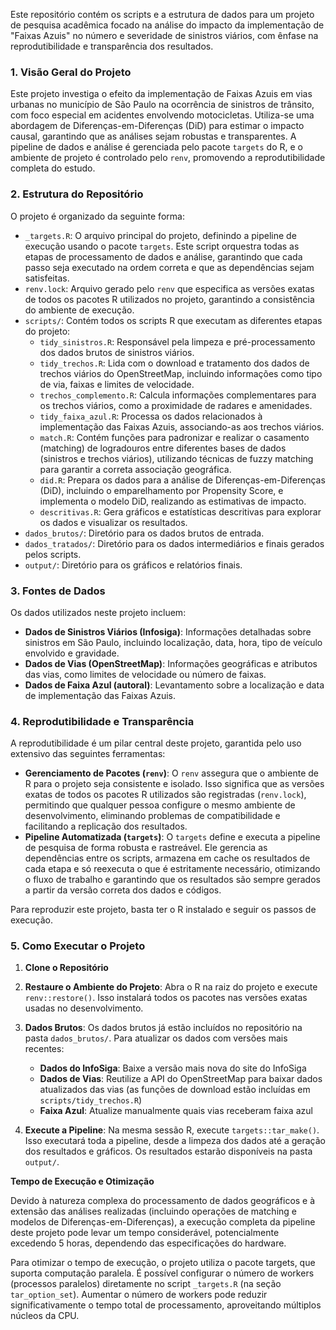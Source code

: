 Este repositório contém os scripts e a estrutura de dados para um projeto de pesquisa acadêmica focado na análise do impacto da implementação de "Faixas Azuis" no número e severidade de sinistros viários, com ênfase na reprodutibilidade e transparência dos resultados.

### 1. Visão Geral do Projeto

Este projeto investiga o efeito da implementação de Faixas Azuis em vias urbanas no município de São Paulo na ocorrência de sinistros de trânsito, com foco especial em acidentes envolvendo motocicletas. Utiliza-se uma abordagem de Diferenças-em-Diferenças (DiD) para estimar o impacto causal, garantindo que as análises sejam robustas e transparentes. A pipeline de dados e análise é gerenciada pelo pacote `targets` do R, e o ambiente de projeto é controlado pelo `renv`, promovendo a reprodutibilidade completa do estudo.

### 2. Estrutura do Repositório

O projeto é organizado da seguinte forma:

* `_targets.R`: O arquivo principal do projeto, definindo a pipeline de execução usando o pacote `targets`. Este script orquestra todas as etapas de processamento de dados e análise, garantindo que cada passo seja executado na ordem correta e que as dependências sejam satisfeitas.
* `renv.lock`: Arquivo gerado pelo `renv` que especifica as versões exatas de todos os pacotes R utilizados no projeto, garantindo a consistência do ambiente de execução.
* `scripts/`: Contém todos os scripts R que executam as diferentes etapas do projeto:
    * `tidy_sinistros.R`: Responsável pela limpeza e pré-processamento dos dados brutos de sinistros viários.
    * `tidy_trechos.R`: Lida com o download e tratamento dos dados de trechos viários do OpenStreetMap, incluindo informações como tipo de via, faixas e limites de velocidade.
    * `trechos_complemento.R`: Calcula informações complementares para os trechos viários, como a proximidade de radares e amenidades.
    * `tidy_faixa_azul.R`: Processa os dados relacionados à implementação das Faixas Azuis, associando-as aos trechos viários.
    * `match.R`: Contém funções para padronizar e realizar o casamento (matching) de logradouros entre diferentes bases de dados (sinistros e trechos viários), utilizando técnicas de fuzzy matching para garantir a correta associação geográfica.
    * `did.R`: Prepara os dados para a análise de Diferenças-em-Diferenças (DiD), incluindo o emparelhamento por Propensity Score, e implementa o modelo DiD, realizando as estimativas de impacto.
    * `descritivas.R`: Gera gráficos e estatísticas descritivas para explorar os dados e visualizar os resultados.
* `dados_brutos/`: Diretório para os dados brutos de entrada.
* `dados_tratados/`: Diretório para os dados intermediários e finais gerados pelos scripts.
* `output/`: Diretório para os gráficos e relatórios finais.

### 3. Fontes de Dados
Os dados utilizados neste projeto incluem:

* **Dados de Sinistros Viários (Infosiga)**: Informações detalhadas sobre sinistros em São Paulo, incluindo localização, data, hora, tipo de veículo envolvido e gravidade.
* **Dados de Vias (OpenStreetMap)**: Informações geográficas e atributos das vias, como limites de velocidade ou número de faixas.
* **Dados de Faixa Azul (autoral)**: Levantamento sobre a localização e data de implementação das Faixas Azuis.

### 4. Reprodutibilidade e Transparência

A reprodutibilidade é um pilar central deste projeto, garantida pelo uso extensivo das seguintes ferramentas:

* **Gerenciamento de Pacotes (`renv`)**: O `renv` assegura que o ambiente de R para o projeto seja consistente e isolado. Isso significa que as versões exatas de todos os pacotes R utilizados são registradas (`renv.lock`), permitindo que qualquer pessoa configure o mesmo ambiente de desenvolvimento, eliminando problemas de compatibilidade e facilitando a replicação dos resultados.
* **Pipeline Automatizada (`targets`)**: O `targets` define e executa a pipeline de pesquisa de forma robusta e rastreável. Ele gerencia as dependências entre os scripts, armazena em cache os resultados de cada etapa e só reexecuta o que é estritamente necessário, otimizando o fluxo de trabalho e garantindo que os resultados são sempre gerados a partir da versão correta dos dados e códigos.

Para reproduzir este projeto, basta ter o R instalado e seguir os passos de execução.

### 5. Como Executar o Projeto

1. **Clone o Repositório**

2. **Restaure o Ambiente do Projeto**:
   Abra o R na raiz do projeto e execute `renv::restore()`. Isso instalará todos os pacotes nas versões exatas usadas no desenvolvimento.

3. **Dados Brutos**: Os dados brutos já estão incluídos no repositório na pasta `dados_brutos/`. Para atualizar os dados com versões mais recentes:
   - **Dados do InfoSiga**: Baixe a versão mais nova do site do InfoSiga
   - **Dados de Vias**: Reutilize a API do OpenStreetMap para baixar dados atualizados das vias (as funções de download estão incluídas em `scripts/tidy_trechos.R`)
   - **Faixa Azul**: Atualize manualmente quais vias receberam faixa azul

4. **Execute a Pipeline**: Na mesma sessão R, execute `targets::tar_make()`. Isso executará toda a pipeline, desde a limpeza dos dados até a geração dos resultados e gráficos. Os resultados estarão disponíveis na pasta `output/`.

**Tempo de Execução e Otimização**

Devido à natureza complexa do processamento de dados geográficos e à extensão das análises realizadas (incluindo operações de matching e modelos de Diferenças-em-Diferenças), a execução completa da pipeline deste projeto pode levar um tempo considerável, potencialmente excedendo 5 horas, dependendo das especificações do hardware.

Para otimizar o tempo de execução, o projeto utiliza o pacote targets, que suporta computação paralela. É possível configurar o número de workers (processos paralelos) diretamente no script `_targets.R` (na seção `tar_option_set`). Aumentar o número de workers pode reduzir significativamente o tempo total de processamento, aproveitando múltiplos núcleos da CPU.
